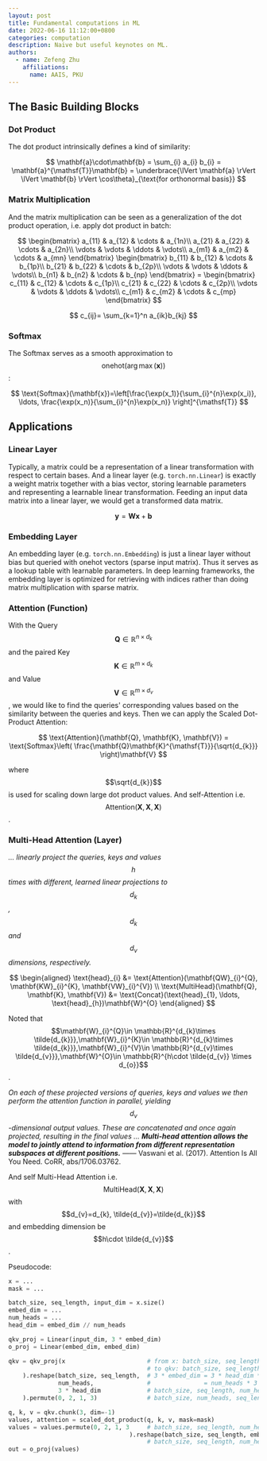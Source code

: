 ```yaml
---
layout: post
title: Fundamental computations in ML
date: 2022-06-16 11:12:00+0800
categories: computation
description: Naive but useful keynotes on ML.
authors:
  - name: Zefeng Zhu
    affiliations:
      name: AAIS, PKU
---
```


## The Basic Building Blocks

### Dot Product

The dot product intrinsically defines a kind of similarity:

$$
\mathbf{a}\cdot\mathbf{b} = \sum_{i} a_{i} b_{i} = \mathbf{a}^{\mathsf{T}}\mathbf{b} = \underbrace{\lVert \mathbf{a} \rVert \lVert \mathbf{b} \rVert \cos\theta}_{\text{for orthonormal basis}}
$$

### Matrix Multiplication

And the matrix multiplication can be seen as a generalization of the dot product operation, i.e. apply dot product in batch:

$$
\begin{bmatrix}
         a_{11} & a_{12} & \cdots & a_{1n}\\
         a_{21} & a_{22} & \cdots & a_{2n}\\
         \vdots & \vdots & \ddots & \vdots\\
         a_{m1} & a_{m2} & \cdots & a_{mn}
     \end{bmatrix}
     \begin{bmatrix}
         b_{11} & b_{12} & \cdots & b_{1p}\\
         b_{21} & b_{22} & \cdots & b_{2p}\\
         \vdots & \vdots & \ddots & \vdots\\
         b_{n1} & b_{n2} & \cdots & b_{np}
     \end{bmatrix}
      =
     \begin{bmatrix}
         c_{11} & c_{12} & \cdots & c_{1p}\\
         c_{21} & c_{22} & \cdots & c_{2p}\\
         \vdots & \vdots & \ddots & \vdots\\
         c_{m1} & c_{m2} & \cdots & c_{mp}
     \end{bmatrix}
$$

$$
c_{ij}= \sum_{k=1}^n a_{ik}b_{kj}
$$

### Softmax

The Softmax serves as a smooth approximation to $$\text{onehot}(\arg\max(\mathbf{x}))$$:

$$
\text{Softmax}(\mathbf{x})=\left[\frac{\exp(x_1)}{\sum_{i}^{n}\exp(x_i)}, \ldots, \frac{\exp(x_n)}{\sum_{i}^{n}\exp(x_n)} \right]^{\mathsf{T}}
$$

## Applications

### Linear Layer

Typically, a matrix could be a representation of a linear transformation with respect to certain bases. And a linear layer (e.g. `torch.nn.Linear`) is exactly a weight matrix together with a bias vector, storing learnable parameters and representing a learnable linear transformation. Feeding an input data matrix into a linear layer, we would get a transformed data matrix.

$$
\mathbf{y} = \mathbf{Wx} + \mathbf{b}
$$

### Embedding Layer

An embedding layer (e.g. `torch.nn.Embedding`) is just a linear layer without bias but queried with onehot vectors (sparse input matrix). Thus it serves as a lookup table with learnable parameters. In deep learning frameworks, the embedding layer is optimized for retrieving with indices rather than doing matrix multiplication with sparse matrix.

### Attention (Function)

With the Query $$\mathbf{Q}\in\mathbb{R}^{n\times d_{k}}$$ and the paired Key $$\mathbf{K}\in\mathbb{R}^{m\times d_{k}}$$ and Value $$\mathbf{V}\in\mathbb{R}^{m\times d_{v}}$$, we would like to find the queries' corresponding values based on the similarity between the queries and keys. Then we can apply the Scaled Dot-Product Attention:

$$
\text{Attention}(\mathbf{Q}, \mathbf{K}, \mathbf{V}) = \text{Softmax}\left( \frac{\mathbf{Q}\mathbf{K}^{\mathsf{T}}}{\sqrt{d_{k}}} \right)\mathbf{V}
$$

where $$\sqrt{d_{k}}$$ is used for scaling down large dot product values.
And self-Attention i.e. $$\text{Attention}(\mathbf{X}, \mathbf{X}, \mathbf{X})$$.

### Multi-Head Attention (Layer)

*... linearly project the queries, keys and values $$h$$ times with different, learned linear projections to $$d_{k}$$, $$d_{k}$$ and $$d_v$$ dimensions, respectively.*

$$
\begin{aligned}
  \text{head}_{i} &= \text{Attention}(\mathbf{QW}_{i}^{Q}, \mathbf{KW}_{i}^{K}, \mathbf{VW}_{i}^{V}) \\
  \text{MultiHead}(\mathbf{Q}, \mathbf{K}, \mathbf{V}) &= \text{Concat}(\text{head}_{1}, \ldots, \text{head}_{h})\mathbf{W}^{O}
\end{aligned}
$$

Noted that $$\mathbf{W}_{i}^{Q}\in \mathbb{R}^{d_{k}\times \tilde{d_{k}}},\mathbf{W}_{i}^{K}\in \mathbb{R}^{d_{k}\times \tilde{d_{k}}},\mathbf{W}_{i}^{V}\in \mathbb{R}^{d_{v}\times \tilde{d_{v}}},\mathbf{W}^{O}\in \mathbb{R}^{h\cdot \tilde{d_{v}} \times d_{o}}$$.

*On each of these projected versions of queries, keys and values we then perform the attention function in parallel, yielding $$d_{v}$$-dimensional output values. These are concatenated and once again projected, resulting in the final values ... **Multi-head attention allows the model to jointly attend to information from different representation subspaces at different positions.*** —— Vaswani et al. (2017). Attention Is All You Need. CoRR, abs/1706.03762.

And self Multi-Head Attention i.e. $$\text{MultiHead}(\mathbf{X}, \mathbf{X}, \mathbf{X})$$ with $$d_{v}=d_{k}, \tilde{d_{v}}=\tilde{d_{k}}$$ and embedding dimension be $$h\cdot \tilde{d_{v}}$$.

Pseudocode:

```python
x = ...
mask = ...

batch_size, seq_length, input_dim = x.size()
embed_dim = ...
num_heads = ...
head_dim = embed_dim // num_heads

qkv_proj = Linear(input_dim, 3 * embed_dim)
o_proj = Linear(embed_dim, embed_dim)

qkv = qkv_proj(x                       # from x: batch_size, seq_length, input_dim
                                       # to qkv: batch_size, seq_length, 3 * embed_dim
    ).reshape(batch_size, seq_length,  # 3 * embed_dim = 3 * head_dim * num_heads
              num_heads,               #               = num_heads * 3 * head_dim
              3 * head_dim             # batch_size, seq_length, num_heads, 3 * head_dim
    ).permute(0, 2, 1, 3)              # batch_size, num_heads, seq_length, 3 * head_dim

q, k, v = qkv.chunk(3, dim=-1)
values, attention = scaled_dot_product(q, k, v, mask=mask)
values = values.permute(0, 2, 1, 3     # batch_size, seq_length, num_heads, head_dim
                                  ).reshape(batch_size, seq_length, embed_dim) 
                                       # batch_size, seq_length, num_heads * head_dim
out = o_proj(values)
```

